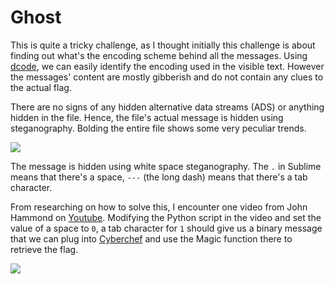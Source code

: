 # Ghost

This is quite a tricky challenge, as I thought initially this challenge is about finding out what's the encoding scheme behind all the messages. Using [dcode](https://www.dcode.fr/cipher-identifier), we can easily identify the encoding used in the visible text. However the messages' content are mostly gibberish and do not contain any clues to the actual flag.

There are no signs of any hidden alternative data streams (ADS) or anything hidden in the file. Hence, the file's actual message is hidden using steganography. Bolding the entire file shows some very peculiar trends.

<img src="https://i.imgur.com/mmylIYO.png">

The message is hidden using white space steganography. The `.` in Sublime means that there's a space, `---` (the long dash) means that there's a tab character.

From researching on how to solve this, I encounter one video from John Hammond on [Youtube](https://www.youtube.com/watch?v=guJX2s6eB_4). Modifying the Python script in the video and set the value of a space to `0`, a tab character for `1` should give us a binary message that we can plug into [Cyberchef](https://gchq.github.io/CyberChef) and use the Magic function there to retrieve the flag.

<img src="https://i.imgur.com/X3iiWat.png">